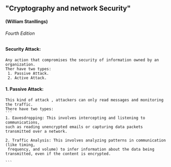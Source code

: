  ##      "Cryptography and network Security"
 ####              (William Stanllings)
 ######                   Fourth Edition

 #### Security Attack:
 ```
 Any action that compromises the security of information owned by an organization.
Ther have two types:
  1. Passive Attack.
  2. Active Attack. 
  ````
#### 1. Passive Attack:
````
This kind of attack , attackers can only read messages and monitoring the traffic.
There have two types:
```
1. Eavesdropping: This involves intercepting and listening to communications,
such as reading unencrypted emails or capturing data packets transmitted over a network.

2. Traffic Analysis: This involves analyzing patterns in communication (like timing,
 frequency, and volume) to infer information about the data being transmitted, even if the content is encrypted.

```
